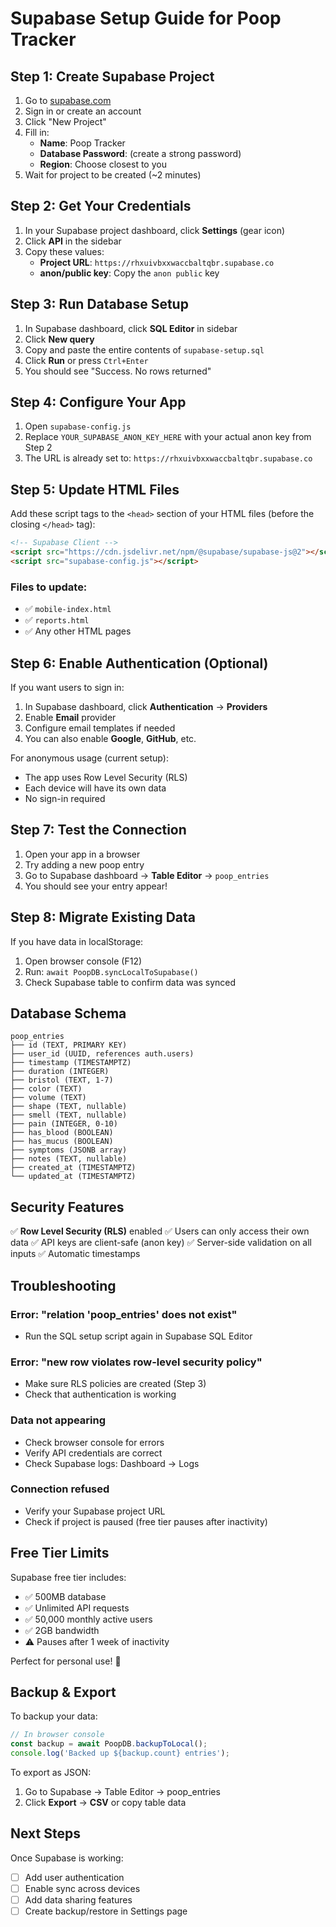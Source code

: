 # Supabase Setup Guide for Poop Tracker

## Step 1: Create Supabase Project

1. Go to [supabase.com](https://supabase.com)
2. Sign in or create an account
3. Click "New Project"
4. Fill in:
   - **Name**: Poop Tracker
   - **Database Password**: (create a strong password)
   - **Region**: Choose closest to you
5. Wait for project to be created (~2 minutes)

## Step 2: Get Your Credentials

1. In your Supabase project dashboard, click **Settings** (gear icon)
2. Click **API** in the sidebar
3. Copy these values:
   - **Project URL**: `https://rhxuivbxxwaccbaltqbr.supabase.co`
   - **anon/public key**: Copy the `anon public` key

## Step 3: Run Database Setup

1. In Supabase dashboard, click **SQL Editor** in sidebar
2. Click **New query**
3. Copy and paste the entire contents of `supabase-setup.sql`
4. Click **Run** or press `Ctrl+Enter`
5. You should see "Success. No rows returned"

## Step 4: Configure Your App

1. Open `supabase-config.js`
2. Replace `YOUR_SUPABASE_ANON_KEY_HERE` with your actual anon key from Step 2
3. The URL is already set to: `https://rhxuivbxxwaccbaltqbr.supabase.co`

## Step 5: Update HTML Files

Add these script tags to the `<head>` section of your HTML files (before the closing `</head>` tag):

```html
<!-- Supabase Client -->
<script src="https://cdn.jsdelivr.net/npm/@supabase/supabase-js@2"></script>
<script src="supabase-config.js"></script>
```

### Files to update:
- ✅ `mobile-index.html`
- ✅ `reports.html`
- ✅ Any other HTML pages

## Step 6: Enable Authentication (Optional)

If you want users to sign in:

1. In Supabase dashboard, click **Authentication** → **Providers**
2. Enable **Email** provider
3. Configure email templates if needed
4. You can also enable **Google**, **GitHub**, etc.

For anonymous usage (current setup):
- The app uses Row Level Security (RLS)
- Each device will have its own data
- No sign-in required

## Step 7: Test the Connection

1. Open your app in a browser
2. Try adding a new poop entry
3. Go to Supabase dashboard → **Table Editor** → `poop_entries`
4. You should see your entry appear!

## Step 8: Migrate Existing Data

If you have data in localStorage:

1. Open browser console (F12)
2. Run: `await PoopDB.syncLocalToSupabase()`
3. Check Supabase table to confirm data was synced

## Database Schema

```
poop_entries
├── id (TEXT, PRIMARY KEY)
├── user_id (UUID, references auth.users)
├── timestamp (TIMESTAMPTZ)
├── duration (INTEGER)
├── bristol (TEXT, 1-7)
├── color (TEXT)
├── volume (TEXT)
├── shape (TEXT, nullable)
├── smell (TEXT, nullable)
├── pain (INTEGER, 0-10)
├── has_blood (BOOLEAN)
├── has_mucus (BOOLEAN)
├── symptoms (JSONB array)
├── notes (TEXT, nullable)
├── created_at (TIMESTAMPTZ)
└── updated_at (TIMESTAMPTZ)
```

## Security Features

✅ **Row Level Security (RLS)** enabled
✅ Users can only access their own data
✅ API keys are client-safe (anon key)
✅ Server-side validation on all inputs
✅ Automatic timestamps

## Troubleshooting

### Error: "relation 'poop_entries' does not exist"
- Run the SQL setup script again in Supabase SQL Editor

### Error: "new row violates row-level security policy"
- Make sure RLS policies are created (Step 3)
- Check that authentication is working

### Data not appearing
- Check browser console for errors
- Verify API credentials are correct
- Check Supabase logs: Dashboard → Logs

### Connection refused
- Verify your Supabase project URL
- Check if project is paused (free tier pauses after inactivity)

## Free Tier Limits

Supabase free tier includes:
- ✅ 500MB database
- ✅ Unlimited API requests
- ✅ 50,000 monthly active users
- ✅ 2GB bandwidth
- ⚠️ Pauses after 1 week of inactivity

Perfect for personal use! 🚀

## Backup & Export

To backup your data:

```javascript
// In browser console
const backup = await PoopDB.backupToLocal();
console.log('Backed up ${backup.count} entries');
```

To export as JSON:
1. Go to Supabase → Table Editor → poop_entries
2. Click **Export** → **CSV** or copy table data

## Next Steps

Once Supabase is working:
- [ ] Add user authentication
- [ ] Enable sync across devices
- [ ] Add data sharing features
- [ ] Create backup/restore in Settings page
